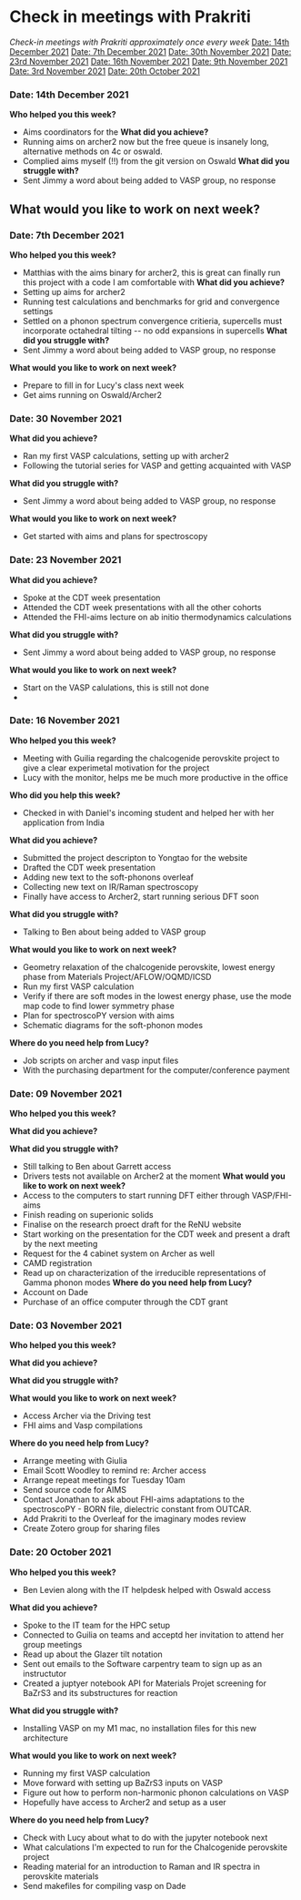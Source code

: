 # Check in meetings with Prakriti

*Check-in meetings with Prakriti approximately once every week*
[Date: 14th December 2021](#date-14-December-2021)
[Date: 7th December 2021](#date-7-December-2021)
[Date: 30th November 2021](#date-30-November-2021)
[Date: 23rd November 2021](#date-23-November-2021)
[Date: 16th November 2021](#date-16-November-2021)
[Date: 9th November 2021](#date-09-November-2021)
[Date: 3rd November 2021](#date-03-November-2021)
[Date: 20th October 2021](#date-20-October-2021)
### Date: 14th December 2021
**Who helped you this week?**
- Aims coordinators for the 
**What did you achieve?**
- Running aims on archer2 now but the free queue is insanely long, alternative methods on 4c or oswald. 
- Complied aims myself (!!) from the git version on Oswald 
**What did you struggle with?**
- Sent Jimmy a word about being added to VASP group, no response

**What would you like to work on next week?**
- 
### Date: 7th December 2021
**Who helped you this week?**
- Matthias with the aims binary for archer2, this is great can finally run this project with a code I am comfortable with
**What did you achieve?**
- Setting up aims for archer2
- Running test calculations and benchmarks for grid and convergence settings
- Settled on a phonon spectrum convergence critieria, supercells must incorporate octahedral tilting -- no odd expansions in supercells 
**What did you struggle with?**
- Sent Jimmy a word about being added to VASP group, no response

**What would you like to work on next week?**
- Prepare to fill in for Lucy's class next week
- Get aims running on Oswald/Archer2
### Date: 30 November 2021
**What did you achieve?**
- Ran my first VASP calculations, setting up with archer2
- Following the tutorial series for VASP and getting acquainted with VASP

**What did you struggle with?**
- Sent Jimmy a word about being added to VASP group, no response

**What would you like to work on next week?**
- Get started with aims and plans for spectroscopy

### Date: 23 November 2021
**What did you achieve?**
- Spoke at the CDT week presentation
- Attended the CDT week presentations with all the other cohorts
- Attended the FHI-aims lecture on ab initio thermodynamics calculations

**What did you struggle with?**
- Sent Jimmy a word about being added to VASP group, no response

**What would you like to work on next week?**
- Start on the VASP calulations, this is still not done 
- 
### Date: 16 November 2021
**Who helped you this week?**
- Meeting with Guilia regarding the chalcogenide perovskite project to give a clear experimetal motivation for the project
- Lucy with the monitor, helps me be much more productive in the office


**Who did you help this week?**
- Checked in with Daniel's incoming student and helped her with her application from India


**What did you achieve?**
- Submitted the project descripton to Yongtao for the website
- Drafted the CDT week presentation
- Adding new text to the soft-phonons overleaf
- Collecting new text on IR/Raman spectroscopy 
- Finally have access to Archer2, start running serious DFT soon


**What did you struggle with?**
- Talking to Ben about being added to VASP group


**What would you like to work on next week?**
- Geometry relaxation of the chalcogenide perovskite, lowest energy phase from Materials Project/AFLOW/OQMD/ICSD
- Run my first VASP calculation 
- Verify if there are soft modes in the lowest energy phase, use the mode map code to find lower symmetry phase
- Plan for spectroscoPY version with aims
- Schematic diagrams for the soft-phonon modes

**Where do you need help from Lucy?**
- Job scripts on archer and vasp input files
- With the purchasing department for the computer/conference payment 

### Date: 09 November 2021

**Who helped you this week?**

**What did you achieve?**

**What did you struggle with?**
- Still talking to Ben about Garrett access
- Drivers tests not available on Archer2 at the moment
**What would you like to work on next week?**
- Access to the computers to start running DFT either through VASP/FHI-aims
- Finish reading on superionic solids 
- Finalise on the research proect draft for the ReNU website
- Start working on the presentation for the CDT week and present a draft by the next meeting
- Request for the 4 cabinet system on Archer as well 
- CAMD registration 
- Read up on characterization of the irreducible representations of Gamma phonon modes 
**Where do you need help from Lucy?**
- Account on Dade 
- Purchase of an office computer through the CDT grant

### Date: 03 November 2021

**Who helped you this week?**

**What did you achieve?**

**What did you struggle with?**

**What would you like to work on next week?**
- Access Archer via the Driving test
- FHI aims and Vasp compilations

**Where do you need help from Lucy?**
- Arrange meeting with Giulia
- Email Scott Woodley to remind re: Archer access
- Arrange repeat meetings for Tuesday 10am
- Send source code for AIMS
- Contact Jonathan to ask about FHI-aims adaptations to the spectroscoPY - BORN file, dielectric constant from OUTCAR.
- Add Prakriti to the Overleaf for the imaginary modes review
- Create Zotero group for sharing files

### Date: 20 October 2021

**Who helped you this week?**
- Ben Levien along with the IT helpdesk helped with Oswald access

**What did you achieve?**
- Spoke to the IT team for the HPC setup 
- Connected to Guilia on teams and acceptd her invitation to attend her group meetings
- Read up about the Glazer tilt notation
- Sent out emails to the Software carpentry team to sign up as an instructutor
- Created a juptyer notebook API for Materials Projet screening for BaZrS3 and its substructures for reaction 

**What did you struggle with?**
- Installing VASP on my M1 mac, no installation files for this new architecture 

**What would you like to work on next week?**
- Running my first VASP calculation
- Move forward with setting up BaZrS3 inputs on VASP
- Figure out how to perform non-harmonic phonon calculations on VASP
- Hopefully have access to Archer2 and setup as a user

**Where do you need help from Lucy?**
- Check with Lucy about what to do with the jupyter notebook next
- What calculations I'm expected to run for the Chalcogenide perovskite project 
- Reading material for an introduction to Raman and IR spectra in perovskite materials
- Send makefiles for compiling vasp on Dade
